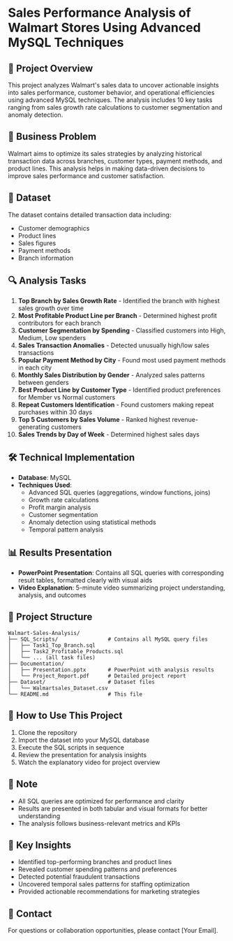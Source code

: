 # Sales Performance Analysis of Walmart Stores Using Advanced MySQL Techniques

## 📌 Project Overview
This project analyzes Walmart's sales data to uncover actionable insights into sales performance, customer behavior, and operational efficiencies using advanced MySQL techniques. The analysis includes 10 key tasks ranging from sales growth rate calculations to customer segmentation and anomaly detection.

## 🎯 Business Problem
Walmart aims to optimize its sales strategies by analyzing historical transaction data across branches, customer types, payment methods, and product lines. This analysis helps in making data-driven decisions to improve sales performance and customer satisfaction.

## 📂 Dataset
The dataset contains detailed transaction data including:
- Customer demographics
- Product lines
- Sales figures
- Payment methods
- Branch information

## 🔍 Analysis Tasks
1. **Top Branch by Sales Growth Rate** - Identified the branch with highest sales growth over time
2. **Most Profitable Product Line per Branch** - Determined highest profit contributors for each branch
3. **Customer Segmentation by Spending** - Classified customers into High, Medium, Low spenders
4. **Sales Transaction Anomalies** - Detected unusually high/low sales transactions
5. **Popular Payment Method by City** - Found most used payment methods in each city
6. **Monthly Sales Distribution by Gender** - Analyzed sales patterns between genders
7. **Best Product Line by Customer Type** - Identified product preferences for Member vs Normal customers
8. **Repeat Customers Identification** - Found customers making repeat purchases within 30 days
9. **Top 5 Customers by Sales Volume** - Ranked highest revenue-generating customers
10. **Sales Trends by Day of Week** - Determined highest sales days

## 🛠️ Technical Implementation
- **Database**: MySQL
- **Techniques Used**:
  - Advanced SQL queries (aggregations, window functions, joins)
  - Growth rate calculations
  - Profit margin analysis
  - Customer segmentation
  - Anomaly detection using statistical methods
  - Temporal pattern analysis

## 📊 Results Presentation
- **PowerPoint Presentation**: Contains all SQL queries with corresponding result tables, formatted clearly with visual aids
- **Video Explanation**: 5-minute video summarizing project understanding, analysis, and outcomes

## 📂 Project Structure
```
Walmart-Sales-Analysis/
├── SQL_Scripts/                # Contains all MySQL query files
│   ├── Task1_Top_Branch.sql
│   ├── Task2_Profitable_Products.sql
│   └── ... (all task files)
├── Documentation/
│   ├── Presentation.pptx       # PowerPoint with analysis results
│   └── Project_Report.pdf      # Detailed project report
├── Dataset/                    # Dataset files
│   └── Walmartsales_Dataset.csv
└── README.md                   # This file
```

## 🚀 How to Use This Project
1. Clone the repository
2. Import the dataset into your MySQL database
3. Execute the SQL scripts in sequence
4. Review the presentation for analysis insights
5. Watch the explanatory video for project overview

## 📝 Note
- All SQL queries are optimized for performance and clarity
- Results are presented in both tabular and visual formats for better understanding
- The analysis follows business-relevant metrics and KPIs

## 👨 Key Insights
- Identified top-performing branches and product lines
- Revealed customer spending patterns and preferences
- Detected potential fraudulent transactions
- Uncovered temporal sales patterns for staffing optimization
- Provided actionable recommendations for marketing strategies

## 📧 Contact
For questions or collaboration opportunities, please contact [Your Email].
